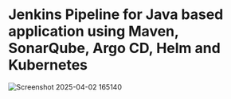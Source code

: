 # Jenkins Pipeline for Java based application using Maven, SonarQube, Argo CD, Helm and Kubernetes

![Screenshot 2025-04-02 165140](https://github.com/user-attachments/assets/4e3458ff-77b4-4073-a8a4-52700ba8dd6d)

